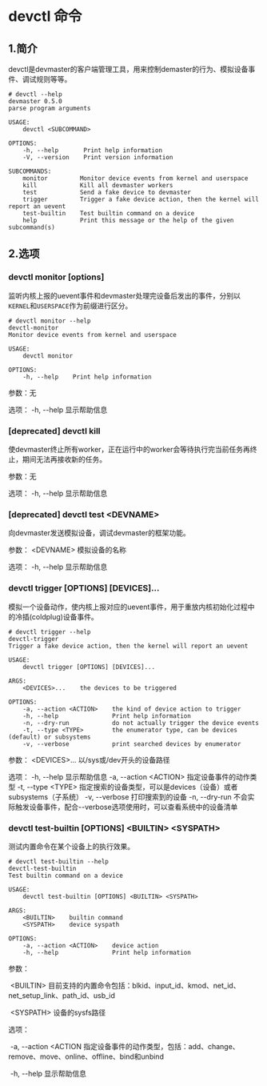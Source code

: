 # devctl 命令

## 1.简介

devctl是devmaster的客户端管理工具，用来控制demaster的行为、模拟设备事件、调试规则等等。

```shell
# devctl --help
devmaster 0.5.0
parse program arguments

USAGE:
    devctl <SUBCOMMAND>

OPTIONS:
    -h, --help       Print help information
    -V, --version    Print version information

SUBCOMMANDS:
    monitor         Monitor device events from kernel and userspace
    kill            Kill all devmaster workers
    test            Send a fake device to devmaster
    trigger         Trigger a fake device action, then the kernel will report an uevent
    test-builtin    Test builtin command on a device
    help            Print this message or the help of the given subcommand(s)
```

## 2.选项

### devctl monitor [options]
监听内核上报的uevent事件和devmaster处理完设备后发出的事件，分别以`KERNEL`和`USERSPACE`作为前缀进行区分。

```shell
# devctl monitor --help
devctl-monitor
Monitor device events from kernel and userspace

USAGE:
    devctl monitor

OPTIONS:
    -h, --help    Print help information
```

参数：无

选项：
    -h, --help  显示帮助信息

### [deprecated] devctl kill
使devmaster终止所有worker，正在运行中的worker会等待执行完当前任务再终止，期间无法再接收新的任务。

参数：无

选项：
    -h, --help  显示帮助信息

### [deprecated] devctl test \<DEVNAME\>
向devmaster发送模拟设备，调试devmaster的框架功能。

参数：
    \<DEVNAME\>   模拟设备的名称

选项：
    -h, --help  显示帮助信息

### devctl trigger [OPTIONS] [DEVICES]...

模拟一个设备动作，使内核上报对应的uevent事件，用于重放内核初始化过程中的冷插(coldplug)设备事件。

```shell
# devctl trigger --help
devctl-trigger
Trigger a fake device action, then the kernel will report an uevent

USAGE:
    devctl trigger [OPTIONS] [DEVICES]...

ARGS:
    <DEVICES>...    the devices to be triggered

OPTIONS:
    -a, --action <ACTION>    the kind of device action to trigger
    -h, --help               Print help information
    -n, --dry-run            do not actually trigger the device events
    -t, --type <TYPE>        the enumerator type, can be devices (default) or subsystems
    -v, --verbose            print searched devices by enumerator
```

参数：
    \<DEVICES\>...    以/sys或/dev开头的设备路径

选项：
    -h, --help              显示帮助信息
    -a, --action \<ACTION\>   指定设备事件的动作类型
    -t, --type \<TYPE\>       指定搜索的设备类型，可以是devices（设备）或者subsystems（子系统）
    -v, --verbose           打印搜索到的设备
    -n, --dry-run           不会实际触发设备事件，配合--verbose选项使用时，可以查看系统中的设备清单

### devctl test-builtin [OPTIONS] \<BUILTIN\> \<SYSPATH\>

测试内置命令在某个设备上的执行效果。

```shell
# devctl test-builtin --help
devctl-test-builtin
Test builtin command on a device

USAGE:
    devctl test-builtin [OPTIONS] <BUILTIN> <SYSPATH>

ARGS:
    <BUILTIN>    builtin command
    <SYSPATH>    device syspath

OPTIONS:
    -a, --action <ACTION>    device action
    -h, --help               Print help information
```

参数：

​	\<BUILTIN\>	目前支持的内置命令包括：blkid、input_id、kmod、net_id、net_setup_link、path_id、usb_id

​	\<SYSPATH\>	设备的sysfs路径

选项：

​	-a, --action <ACTION	指定设备事件的动作类型，包括：add、change、remove、move、online、offline、bind和unbind

​	-h, --help		显示帮助信息
